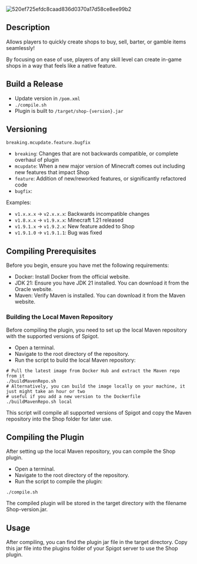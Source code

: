 ![520ef725efdc8caad836d0370a17d58ce8ee99b2](https://github.com/user-attachments/assets/075aaff3-2328-4672-89af-32bc86ec3fcd)

## Description
Allows players to quickly create shops to buy, sell, barter, or gamble items seamlessly!

By focusing on ease of use, players of any skill level can create in-game shops in a way that feels like a native feature.

## Build a Release
* Update version in `/pom.xml`
* `./compile.sh`
* Plugin is built to `/target/shop-{version}.jar`

## Versioning
`breaking.mcupdate.feature.bugfix`
- `breaking`: Changes that are not backwards compatible, or complete overhaul of plugin
- `mcupdate`: When a new major version of Minecraft comes out including new features that impact Shop
- `feature`: Addition of new/reworked features, or significantly refactored code
- `bugfix`: 

Examples:
- `v1.x.x.x` -> `v2.x.x.x`: Backwards incompatible changes
- `v1.8.x.x` -> `v1.9.x.x`: Minecraft 1.21 released
- `v1.9.1.x` -> `v1.9.2.x`: New feature added to Shop
- `v1.9.1.0` -> `v1.9.1.1`: Bug was fixed

## Compiling Prerequisites
Before you begin, ensure you have met the following requirements:

- Docker: Install Docker from the official website.
- JDK 21: Ensure you have JDK 21 installed. You can download it from the Oracle website.
- Maven: Verify Maven is installed. You can download it from the Maven website.

### Building the Local Maven Repository
Before compiling the plugin, you need to set up the local Maven repository with the supported versions of Spigot.

- Open a terminal.
- Navigate to the root directory of the repository.
- Run the script to build the local Maven repository:
```shell
# Pull the latest image from Docker Hub and extract the Maven repo from it
./buildMavenRepo.sh
# Alternatively, you can build the image locally on your machine, it just might take an hour or two
# useful if you add a new version to the Dockerfile
./buildMavenRepo.sh local
```

This script will compile all supported versions of Spigot and copy the Maven repository into the Shop folder for later use.

## Compiling the Plugin
After setting up the local Maven repository, you can compile the Shop plugin.

- Open a terminal.
- Navigate to the root directory of the repository.
- Run the script to compile the plugin:
```shell
./compile.sh
```

The compiled plugin will be stored in the target directory with the filename Shop-version.jar.

## Usage
After compiling, you can find the plugin jar file in the target directory. Copy this jar file into the plugins folder of your Spigot server to use the Shop plugin.

